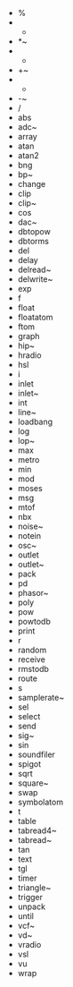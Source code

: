 - %
- *
- *~
- +
- +~
- -
- -~
- /
- abs
- adc~
- array
- atan
- atan2
- bng
- bp~
- change
- clip
- clip~
- cos
- dac~
- dbtopow
- dbtorms
- del
- delay
- delread~
- delwrite~
- exp
- f
- float
- floatatom
- ftom
- graph
- hip~
- hradio
- hsl
- i
- inlet
- inlet~
- int
- line~
- loadbang
- log
- lop~
- max
- metro
- min
- mod
- moses
- msg
- mtof
- nbx
- noise~
- notein
- osc~
- outlet
- outlet~
- pack
- pd
- phasor~
- poly
- pow
- powtodb
- print
- r
- random
- receive
- rmstodb
- route
- s
- samplerate~
- sel
- select
- send
- sig~
- sin
- soundfiler
- spigot
- sqrt
- square~
- swap
- symbolatom
- t
- table
- tabread4~
- tabread~
- tan
- text
- tgl
- timer
- triangle~
- trigger
- unpack
- until
- vcf~
- vd~
- vradio
- vsl
- vu
- wrap
